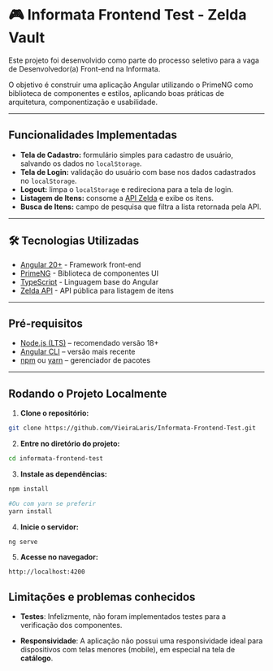 # 🎮 Informata Frontend Test - Zelda Vault
  
Este projeto foi desenvolvido como parte do processo seletivo para a vaga de Desenvolvedor(a) Front-end na Informata.

O objetivo é construir uma aplicação Angular utilizando o PrimeNG como biblioteca de componentes e estilos, aplicando boas práticas de arquitetura, componentização e usabilidade.

---

## Funcionalidades Implementadas

- **Tela de Cadastro:** formulário simples para cadastro de usuário, salvando os dados no `localStorage`.
- **Tela de Login:** validação do usuário com base nos dados cadastrados no `localStorage`.
- **Logout:** limpa o `localStorage` e redireciona para a tela de login.
- **Listagem de Itens:** consome a [API Zelda](https://docs.zelda.fanapis.com/) e exibe os itens.
- **Busca de Itens:** campo de pesquisa que filtra a lista retornada pela API.

---

## 🛠️ Tecnologias Utilizadas

- [Angular 20+](https://angular.dev/) - Framework front-end
- [PrimeNG](https://primeng.org/) - Biblioteca de componentes UI
- [TypeScript](https://www.typescriptlang.org/) - Linguagem base do Angular
- [Zelda API](https://docs.zelda.fanapis.com/) - API pública para listagem de itens

---

## Pré-requisitos

- [Node.js (LTS)](https://nodejs.org/) – recomendado versão 18+
- [Angular CLI](https://angular.io/cli) – versão mais recente
- [npm](https://www.npmjs.com/) ou [yarn](https://yarnpkg.com/) – gerenciador de pacotes

---

## Rodando o Projeto Localmente

1. **Clone o repositório:**

```bash
git clone https://github.com/VieiraLaris/Informata-Frontend-Test.git

```
2. **Entre no diretório do projeto:**

```bash
cd informata-frontend-test

```

3. **Instale as dependências:**

```bash
npm install 

#Ou com yarn se preferir
yarn install

```

4. **Inicie o servidor:**

```bash
ng serve

```

5. **Acesse no navegador:**

```arduino
http://localhost:4200

```

## Limitações e problemas conhecidos

- **Testes**: Infelizmente, não foram implementados testes para a verificação dos componentes.

- **Responsividade**: A aplicação não possui uma responsividade ideal para dispositivos com telas menores (mobile), em especial na tela de **catálogo**.
